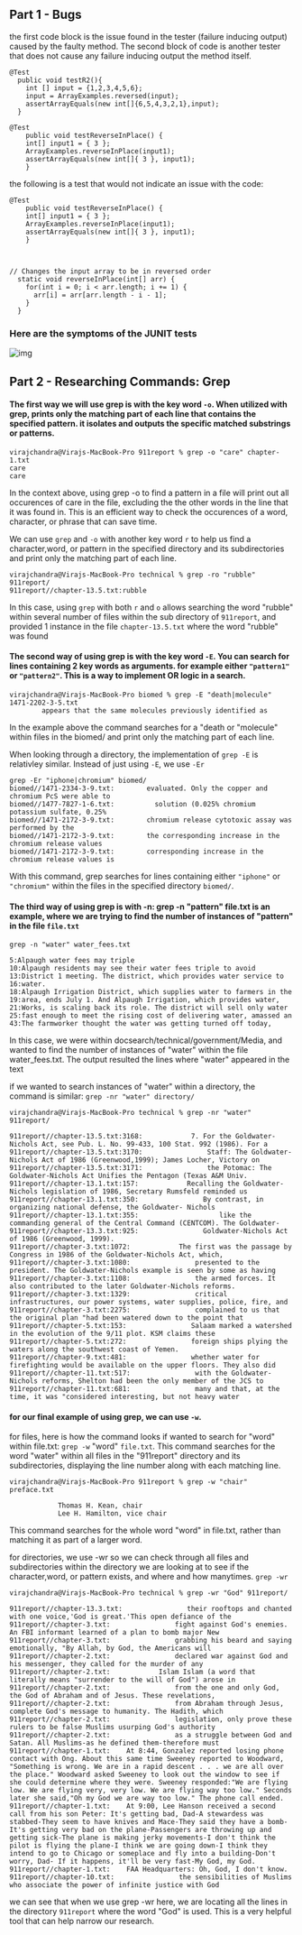 

## Part 1 - Bugs

the first code block is the issue found in the tester (failure inducing output) caused by the faulty method. 
The second block of code is  another tester that does not cause any failure inducing output the method itself. 

```
@Test
  public void testR2(){
    int [] input = {1,2,3,4,5,6};
    input = ArrayExamples.reversed(input);
    assertArrayEquals(new int[]{6,5,4,3,2,1},input);
  }
```
```
@Test 
	public void testReverseInPlace() {
    int[] input1 = { 3 };
    ArrayExamples.reverseInPlace(input1);
    assertArrayEquals(new int[]{ 3 }, input1);
	}
```

the following is a test that would not indicate an issue with the code:
```
@Test 
	public void testReverseInPlace() {
    int[] input1 = { 3 };
    ArrayExamples.reverseInPlace(input1);
    assertArrayEquals(new int[]{ 3 }, input1);
	}



// Changes the input array to be in reversed order
  static void reverseInPlace(int[] arr) {
    for(int i = 0; i < arr.length; i += 1) {
      arr[i] = arr[arr.length - i - 1];
    }
  }
```

### Here are the symptoms of the JUNIT tests

![img](https://cdn.discordapp.com/attachments/1039377931253854269/1207026528626671746/Screenshot_2024-02-13_at_10.07.39_AM.png?ex=65de260d&is=65cbb10d&hm=45340d002ea79f3f09a2c7e4ae273d1f41b7e775104899cc27430640634e5a45&)




## Part 2 - Researching Commands: Grep


#### The first way we will use grep is with the key word `-o`. When utilized with grep, prints only the matching part of each line that contains the specified pattern. it isolates and outputs the specific matched substrings or patterns.

 ```
virajchandra@Virajs-MacBook-Pro 911report % grep -o "care" chapter-1.txt
care
care

```

In the context above, using grep -o to find a pattern in a file will print out all occurences of care in the file, excluding the the other words in the line that it was found in. This is an efficient way to check the occurences of a word, character, or phrase that can save time.

We can use `grep` and `-o` with another key word `r` to help us find a character,word, or pattern in the specified directory and its subdirectories and print only the matching part of each line.


```
virajchandra@Virajs-MacBook-Pro technical % grep -ro "rubble" 911report/
911report//chapter-13.5.txt:rubble
```

In this case, using `grep` with both `r` and `o` allows searching the word "rubble" within several number of files within the sub directory of `911report`, and provided 1 instance in the file `chapter-13.5.txt` where the word "rubble" was found


#### The second way of using grep is with the key word `-E`. You can search for lines containing  2 key words as arguments. for example either `"pattern1"` or `"pattern2"`. This is a way to  implement OR logic in a search.


```
virajchandra@Virajs-MacBook-Pro biomed % grep -E "death|molecule" 1471-2202-3-5.txt 
        appears that the same molecules previously identified as

```
 In the example above the command searches for a "death or "molecule" within files in the biomed/ and print only the matching part of each line.




When looking through a directory, the implementation of `grep -E` is relativley similar. Instead of just using `-E`, we use `-Er`

```
grep -Er "iphone|chromium" biomed/
biomed//1471-2334-3-9.txt:        evaluated. Only the copper and chromium PcS were able to
biomed//1477-7827-1-6.txt:          solution (0.025% chromium potassium sulfate, 0.25%
biomed//1471-2172-3-9.txt:        chromium release cytotoxic assay was performed by the
biomed//1471-2172-3-9.txt:        the corresponding increase in the chromium release values
biomed//1471-2172-3-9.txt:        corresponding increase in the chromium release values is
```

With this command, grep searches for lines containing either `"iphone"` or `"chromium"` within the files in the specified directory `biomed/`.


#### The third way of using grep is with -n: grep -n "pattern" file.txt is an example, where we are trying to find the number of instances of "pattern" in the file `file.txt`
```
grep -n "water" water_fees.txt

5:Alpaugh water fees may triple
10:Alpaugh residents may see their water fees triple to avoid
13:District 1 meeting. The district, which provides water service to
16:water.
18:Alpaugh Irrigation District, which supplies water to farmers in the
19:area, ends July 1. And Alpaugh Irrigation, which provides water,
21:Works, is scaling back its role. The district will sell only water
25:fast enough to meet the rising cost of delivering water, amassed an
43:The farmworker thought the water was getting turned off today,
```

In this case, we were within docsearch/technical/government/Media, and wanted to find the number of instances of "water" within the file water_fees.txt. The output resulted the lines where "water" appeared in the text


if we wanted to search instances of "water" within a directory, the command is similar: `grep -nr "water" directory/` 
```
virajchandra@Virajs-MacBook-Pro technical % grep -nr "water" 911report/

911report//chapter-13.5.txt:3168:            7. For the Goldwater-Nichols Act, see Pub. L. No. 99-433, 100 Stat. 992 (1986). For a
911report//chapter-13.5.txt:3170:                Staff: The Goldwater-Nichols Act of 1986 (Greenwood,1999); James Locher, Victory on
911report//chapter-13.5.txt:3171:                the Potomac: The Goldwater-Nichols Act Unifies the Pentagon (Texas A&M Univ.
911report//chapter-13.1.txt:157:            Recalling the Goldwater-Nichols legislation of 1986, Secretary Rumsfeld reminded us
911report//chapter-13.1.txt:350:                By contrast, in organizing national defense, the Goldwater- Nichols
911report//chapter-13.1.txt:355:                    like the commanding general of the Central Command (CENTCOM). The Goldwater-
911report//chapter-13.3.txt:925:                Goldwater-Nichols Act of 1986 (Greenwood, 1999).
911report//chapter-3.txt:1072:            The first was the passage by Congress in 1986 of the Goldwater-Nichols Act, which,
911report//chapter-3.txt:1080:                presented to the president. The Goldwater-Nichols example is seen by some as having
911report//chapter-3.txt:1108:                the armed forces. It also contributed to the later Goldwater-Nichols reforms.
911report//chapter-3.txt:1329:                critical infrastructures, our power systems, water supplies, police, fire, and
911report//chapter-3.txt:2275:                complained to us that the original plan "had been watered down to the point that
911report//chapter-5.txt:153:                Salaam marked a watershed in the evolution of the 9/11 plot. KSM claims these
911report//chapter-5.txt:272:                foreign ships plying the waters along the southwest coast of Yemen.
911report//chapter-9.txt:481:                whether water for firefighting would be available on the upper floors. They also did
911report//chapter-11.txt:517:                with the Goldwater-Nichols reforms, Shelton had been the only member of the JCS to
911report//chapter-11.txt:681:                many and that, at the time, it was "considered interesting, but not heavy water
```


#### for our final example of using grep, we can use `-w`.


for files, here is how the command looks if wanted to search for "word" within file.txt: `grep -w` "word" `file.txt`. This command searches for the word "water" within all files in the "911report" directory and its subdirectories, displaying the line number along with each matching line.

```
virajchandra@Virajs-MacBook-Pro 911report % grep -w "chair" preface.txt

            Thomas H. Kean, chair
            Lee H. Hamilton, vice chair
```
This command searches for the whole word "word" in file.txt, rather than matching it as part of a larger word.

for directories, we use -wr so we can check through all files and subdirectories within the directory we are looking at to see if the character,word, or pattern exists, and where and how manytimes.
`grep -wr`
```
virajchandra@Virajs-MacBook-Pro technical % grep -wr "God" 911report/

911report//chapter-13.3.txt:                their rooftops and chanted with one voice,'God is great.'This open defiance of the
911report//chapter-3.txt:                fight against God's enemies. An FBI informant learned of a plan to bomb major New
911report//chapter-3.txt:                grabbing his beard and saying emotionally, "By Allah, by God, the Americans will
911report//chapter-2.txt:                declared war against God and his messenger, they called for the murder of any
911report//chapter-2.txt:            Islam Islam (a word that literally means "surrender to the will of God") arose in
911report//chapter-2.txt:                from the one and only God, the God of Abraham and of Jesus. These revelations,
911report//chapter-2.txt:                from Abraham through Jesus, complete God's message to humanity. The Hadith, which
911report//chapter-2.txt:                legislation, only prove these rulers to be false Muslims usurping God's authority
911report//chapter-2.txt:                as a struggle between God and Satan. All Muslims-as he defined them-therefore must
911report//chapter-1.txt:    At 8:44, Gonzalez reported losing phone contact with Ong. About this same time Sweeney reported to Woodward, "Something is wrong. We are in a rapid descent . . . we are all over the place." Woodward asked Sweeney to look out the window to see if she could determine where they were. Sweeney responded:"We are flying low. We are flying very, very low. We are flying way too low." Seconds later she said,"Oh my God we are way too low." The phone call ended.
911report//chapter-1.txt:    At 9:00, Lee Hanson received a second call from his son Peter: It's getting bad, Dad-A stewardess was stabbed-They seem to have knives and Mace-They said they have a bomb-It's getting very bad on the plane-Passengers are throwing up and getting sick-The plane is making jerky movements-I don't think the pilot is flying the plane-I think we are going down-I think they intend to go to Chicago or someplace and fly into a building-Don't worry, Dad- If it happens, it'll be very fast-My God, my God.
911report//chapter-1.txt:    FAA Headquarters: Oh, God, I don't know.
911report//chapter-10.txt:                the sensibilities of Muslims who associate the power of infinite justice with God
```
we can see that when we use grep -wr here, we are locating all the lines in the directory `911report` where the word "God" is used. This is a very helpful tool that can help narrow our research.
